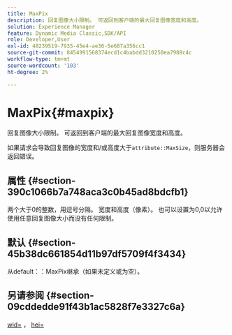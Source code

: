 ```yaml
---
title: MaxPix
description: 回复图像大小限制。 可返回到客户端的最大回复图像宽度和高度。
solution: Experience Manager
feature: Dynamic Media Classic,SDK/API
role: Developer,User
exl-id: 48239519-7935-45e4-ae36-5e687a356cc1
source-git-commit: 8454991568374ecd1c4babdd3210250ea7988c4c
workflow-type: tm+mt
source-wordcount: '103'
ht-degree: 2%

---
```


# MaxPix{#maxpix}

回复图像大小限制。 可返回到客户端的最大回复图像宽度和高度。

如果请求会导致回复图像的宽度和/或高度大于`attribute::MaxSize`，则服务器会返回错误。

## 属性 {#section-390c1066b7a748aca3c0b45ad8bdcfb1}

两个大于0的整数，用逗号分隔。 宽度和高度（像素）。 也可以设置为0,0以允许使用任意回复图像大小而没有任何限制。

## 默认 {#section-45b38dc661854d11b97df5709f4f3434}

从default：：MaxPix继承（如果未定义或为空）。

## 另请参阅 {#section-09cddedde91f43b1ac5828f7e3327c6a}

[wid=](../../../../../ir-api/http-protocol/image-rendering-api-ref/c-ir-http-protocol-ref/c-ir-http-protocol-command-reference/r-ir-wid.md#reference-b7e691b0624941168c94b2749ae233ec) ， [hei=](../../../../../ir-api/http-protocol/image-rendering-api-ref/c-ir-http-protocol-ref/c-ir-http-protocol-command-reference/r-ir-hei.md#reference-1c08f60365a94417a39867c09cac5478)
